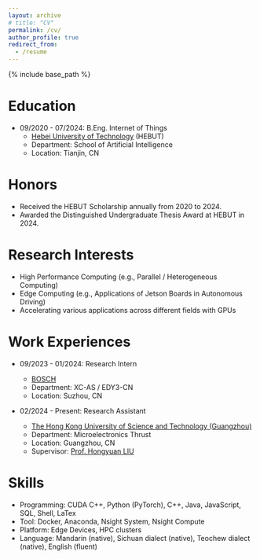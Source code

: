```yaml
---
layout: archive
# title: "CV"
permalink: /cv/
author_profile: true
redirect_from:
  - /resume
---
```


{% include base_path %}

Education
======
<!-- * Ph.D in Version Control Theory, GitHub University, 2018 (expected) -->
<!-- * M.S. in Jekyll, GitHub University, 2014 -->
<!-- * B.Eng. Internet of Things, in Hebei University of Technology, 09/2020 - 07/2024 -->
* 09/2020 - 07/2024: B.Eng. Internet of Things
  * [Hebei University of Technology](https://www.hebut.edu.cn/) (HEBUT)
  * Department: School of Artificial Intelligence
  * Location: Tianjin, CN

Honors
======
* Received the HEBUT Scholarship annually from 2020 to 2024.
* Awarded the Distinguished Undergraduate Thesis Award at HEBUT in 2024.

Research Interests
======
* High Performance Computing (e.g., Parallel / Heterogeneous Computing)
* Edge Computing (e.g., Applications of Jetson Boards in Autonomous Driving)
* Accelerating various applications across different fields with GPUs

Work Experiences
======
* 09/2023 - 01/2024: Research Intern
  * [BOSCH](https://www.bosch.com/)
  * Department: XC-AS / EDY3-CN
  * Location: Suzhou, CN
  <!-- * Supervisor: [The Users](https://example.com) -->

* 02/2024 - Present: Research Assistant
  * [The Hong Kong University of Science and Technology (Guangzhou)](https://www.hkust-gz.edu.cn/)
  * Department: Microelectronics Thrust
  * Location: Guangzhou, CN
  * Supervisor: [Prof. Hongyuan LIU](https://www.liuhongyuan.com/)

<!-- * Summer 2015: Research Assistant
  * Github University
  * Duties included: Tagging issues
  * Supervisor: Professor Git -->
  
Skills
======
* Programming: CUDA C++, Python (PyTorch), C++, Java, JavaScript, SQL, Shell, LaTex
* Tool: Docker, Anaconda, Nsight System, Nsight Compute
* Platform: Edge Devices, HPC clusters
* Language: Mandarin (native), Sichuan dialect (native), Teochew dialect (native), English (fluent)

<!-- Publications
======
  <ul>{% for post in site.publications reversed %}
    {% include archive-single-cv.html %}
  {% endfor %}</ul> -->
  
<!-- Talks
======
  <ul>{% for post in site.talks reversed %}
    {% include archive-single-talk-cv.html  %}
  {% endfor %}</ul>
  
Teaching
======
  <ul>{% for post in site.teaching reversed %}
    {% include archive-single-cv.html %}
  {% endfor %}</ul>
  
Service and leadership
======
* Currently signed in to 43 different slack teams -->
